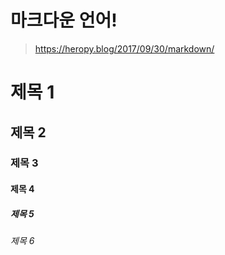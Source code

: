 # 마크다운 언어!  
> https://heropy.blog/2017/09/30/markdown/  
  
# 제목 1  
## 제목 2  
### 제목 3  
#### 제목 4  
##### 제목 5  
###### 제목 6  

